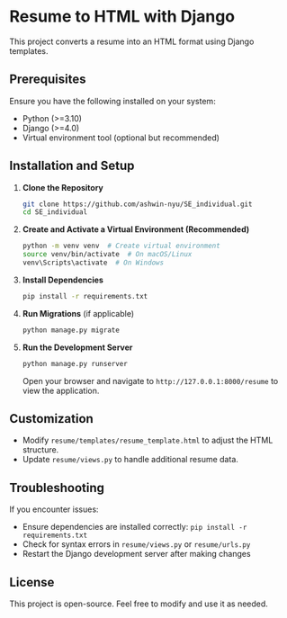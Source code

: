 # Resume to HTML with Django

This project converts a resume into an HTML format using Django templates.

## Prerequisites
Ensure you have the following installed on your system:
- Python (>=3.10)
- Django (>=4.0)
- Virtual environment tool (optional but recommended)

## Installation and Setup

1. **Clone the Repository**
   ```bash
   git clone https://github.com/ashwin-nyu/SE_individual.git
   cd SE_individual
   ```

2. **Create and Activate a Virtual Environment (Recommended)**
   ```bash
   python -m venv venv  # Create virtual environment
   source venv/bin/activate  # On macOS/Linux
   venv\Scripts\activate  # On Windows
   ```

3. **Install Dependencies**
   ```bash
   pip install -r requirements.txt
   ```

4. **Run Migrations** (if applicable)
   ```bash
   python manage.py migrate
   ```

5. **Run the Development Server**
   ```bash
   python manage.py runserver
   ```
   Open your browser and navigate to `http://127.0.0.1:8000/resume` to view the application.

## Customization
- Modify `resume/templates/resume_template.html` to adjust the HTML structure.
- Update `resume/views.py` to handle additional resume data.

## Troubleshooting
If you encounter issues:
- Ensure dependencies are installed correctly: `pip install -r requirements.txt`
- Check for syntax errors in `resume/views.py` or `resume/urls.py`
- Restart the Django development server after making changes

## License
This project is open-source. Feel free to modify and use it as needed.
